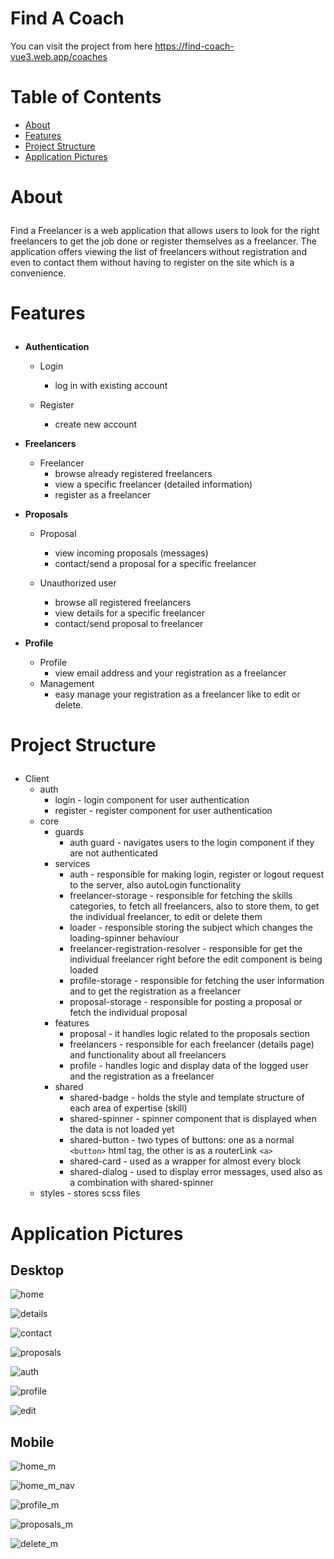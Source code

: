 # Find A Coach

You can visit the project from here https://find-coach-vue3.web.app/coaches
# Table of Contents
- <a href="#about">About</a>
- <a href="#features">Features</a>
- <a href="#project-structure">Project Structure</a>
- <a href="#application-pictures">Application Pictures</a>

# <p id="about">About</p>

Find a Freelancer is a web application that allows users to look for the right freelancers to get the job done or register themselves as a freelancer. The application offers viewing the list of freelancers without registration and even to contact them without having to register on the site which is a convenience. 

# <p id="features">Features</p>

- <strong>Authentication</strong>
    - Login
        - log in with existing account

    - Register
        - create new account

- <strong>Freelancers</strong>
    - Freelancer
        - browse already registered freelancers
        - view a specific freelancer (detailed information)
        - register as a freelancer

- <strong>Proposals</strong>
    - Proposal
        - view incoming proposals (messages)
        - contact/send a proposal for a specific freelancer

    - Unauthorized user
        - browse all registered freelancers
        - view details for a specific freelancer
        - contact/send proposal to freelancer
      
- <strong>Profile</strong>
    - Profile
        - view email address and your registration as a freelancer
    - Management
        - easy manage your registration as a freelancer like to edit or delete.
        

# <p id="project-structure">Project Structure</p>
- Client
    - auth
        - login - login component for user authentication
        - register - register component for user authentication
    - core
        - guards
            - auth guard - navigates users to the login component if they are not authenticated
        - services
            - auth - responsible for making login, register or logout request to the server, also autoLogin functionality
            - freelancer-storage - responsible for fetching the skills categories, to fetch all freelancers, also to store them, to get the individual freelancer, to edit or delete them
            - loader - responsible storing the subject which changes the loading-spinner behaviour
            - freelancer-registration-resolver - responsible for get the individual freelancer right before the edit component is being loaded
            - profile-storage - responsible for fetching the user information and to get the registration as a freelancer
            - proposal-storage - responsible for posting a proposal or fetch the individual proposal
        - features
            - proposal - it handles logic related to the proposals section
            - freelancers - responsible for each freelancer (details page) and functionality about all freelancers
            - profile - handles logic and display data of the logged user and the registration as a freelancer
        - shared
          - shared-badge - holds the style and template structure of each area of expertise (skill)
          - shared-spinner - spinner component that is displayed when the data is not loaded yet
          - shared-button - two types of buttons: one as a normal `<button>` html tag, the other is as a routerLink `<a>`
          - shared-card - used as a wrapper for almost every block
          - shared-dialog - used to display error messages, used also as a combination with shared-spinner
    - styles - stores scss files

# <p id="application-pictures">Application Pictures</p>

## Desktop
![home](https://user-images.githubusercontent.com/80749603/209162217-c8db6c13-9e07-4c76-ba76-7c13fac0504b.png)

![details](https://user-images.githubusercontent.com/80749603/209162287-f1f9025f-bf33-48ae-ac65-b8b343223fe3.png)

![contact](https://user-images.githubusercontent.com/80749603/209162346-a125e676-216d-4d06-9262-69033b74727b.png)

![proposals](https://user-images.githubusercontent.com/80749603/209162635-dc7150d0-6f73-4752-98b8-3c29857c535a.png)

![auth](https://user-images.githubusercontent.com/80749603/209162403-6fc55a1e-69bd-4477-a0c8-4c4b3bd46b6f.png)

![profile](https://user-images.githubusercontent.com/80749603/209162483-82fb32e3-2bb6-447e-b58f-c3b7c3b7c8db.png)

![edit](https://user-images.githubusercontent.com/80749603/209162550-778fc8af-5baf-4a8a-97ac-0b6814c8c3f4.png)

## Mobile

![home_m](https://user-images.githubusercontent.com/80749603/209163166-d64e6407-b6de-4af3-b46b-3f6d68076ab0.png)

![home_m_nav](https://user-images.githubusercontent.com/80749603/209163234-c7c21c50-b9d2-45a3-9d3a-c0147fb7b184.png)

![profile_m](https://user-images.githubusercontent.com/80749603/209163337-2da2bbf8-92e1-4563-8314-dc6ba61694c2.png)

![proposals_m](https://user-images.githubusercontent.com/80749603/209163420-58c417e5-fca0-4fdf-bc9d-1a65f494b337.png)

![delete_m](https://user-images.githubusercontent.com/80749603/209163502-90620c87-03e0-49db-ba0b-89c0ad218ebb.png)
